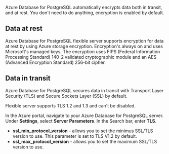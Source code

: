 Azure Database for PostgreSQL automatically encrypts data both in transit, and at rest. You don't need to do anything, encryption is enabled by default.

## Data at rest

Azure Database for PostgreSQL flexible server supports encryption for data at rest by using Azure storage encryption. Encryption's always on and uses Microsoft's managed keys. The encryption uses FIPS (Federal Information Processing Standard) 140-2 validated cryptographic module and an AES (Advanced Encryption Standard) 256-bit cipher.

## Data in transit

Azure Database for PostgreSQL secures data in transit with Transport Layer Security (TLS) and Secure Sockets Layer (SSL) by default.

Flexible server supports TLS 1.2 and 1.3 and can't be disabled.

In the Azure portal, navigate to your Azure Database for PostgreSQL server. Under **Settings**, select **Server Parameters**. In the Search bar, enter **TLS**.

- **ssl_min_protocol_version** - allows you to set the minimus SSL/TLS version to use. This parameter is set to TLS V1.2 by default.
- **ssl_max_protocol_version** - allows you to set the maximum SSL/TLS version to use.
